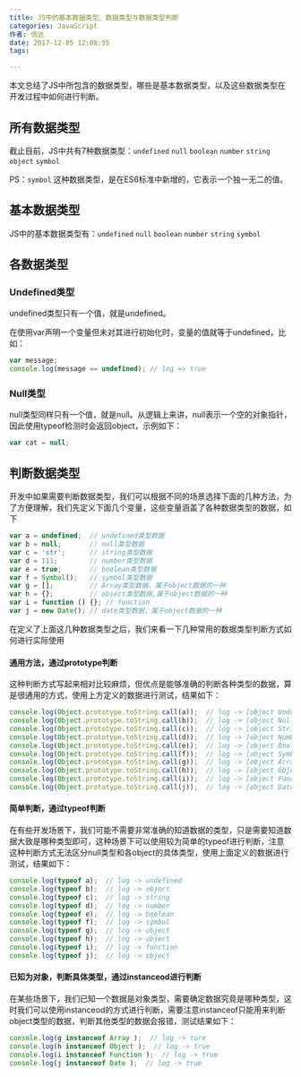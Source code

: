 ```yaml
---
title: JS中的基本数据类型、数据类型与数据类型判断
categories: JavaScript
作者: 信达
date: 2017-12-05 12:08:55
tags: 

---
```

本文总结了JS中所包含的数据类型，哪些是基本数据类型，以及这些数据类型在开发过程中如何进行判断。

<!--more-->

## 所有数据类型

截止目前，JS中共有7种数据类型：`undefined`  `null` `boolean` `number` `string` `object` `symbol`

PS：`symbol` 这种数据类型，是在ES6标准中新增的，它表示一个独一无二的值。

## 基本数据类型

JS中的基本数据类型有：`undefined`  `null` `boolean` `number` `string`  `symbol`

## 各数据类型

### Undefined类型

undefined类型只有一个值，就是undefined。

在使用var声明一个变量但未对其进行初始化时，变量的值就等于undefined，比如：

```javascript
var message;
console.log(message == undefined); // log => true
```

### Null类型

null类型同样只有一个值，就是null。从逻辑上来讲，null表示一个空的对象指针，因此使用typeof检测时会返回object，示例如下：

```javascript
var cat = null;
```



## 判断数据类型

开发中如果需要判断数据类型，我们可以根据不同的场景选择下面的几种方法，为了方便理解，我们先定义下面几个变量，这些变量涵盖了各种数据类型的数据，如下

```javascript
var a = undefined;  // undefined类型数据
var b = null;       // null类型数据
var c = 'str';      // string类型数据
var d = 111;        // number类型数据
var e = true;       // boolean类型数据
var f = Symbol();   // symbol类型数据
var g = [];         // Array类型数据，属于object数据的一种
var h = {};         // object类型数据,属于object数据的一种
var i = function () {}; // function
var j = new Date(); // date类型数据，属于object数据的一种
```

在定义了上面这几种数据类型之后，我们来看一下几种常用的数据类型判断方式如何进行实际使用

#### 通用方法，通过prototype判断

这种判断方式写起来相对比较麻烦，但优点是能够准确的判断各种类型的数据，算是很通用的方式，使用上方定义的数据进行测试，结果如下：

```javascript
console.log(Object.prototype.toString.call(a));  // log -> [object Undefined]
console.log(Object.prototype.toString.call(b));  // log -> [object Null]
console.log(Object.prototype.toString.call(c));  // log -> [object String]
console.log(Object.prototype.toString.call(d));  // log -> [object Number]
console.log(Object.prototype.toString.call(e));  // log -> [object Boolean]
console.log(Object.prototype.toString.call(f));  // log -> [object Symbol]
console.log(Object.prototype.toString.call(g));  // log -> [object Array]
console.log(Object.prototype.toString.call(h));  // log -> [object Object]
console.log(Object.prototype.toString.call(i));  // log -> [object Function]
console.log(Object.prototype.toString.call(j));  // log -> [object Date]
```

#### 简单判断，通过typeof判断

在有些开发场景下，我们可能不需要非常准确的知道数据的类型，只是需要知道数据大致是哪种类型即可，这种场景下可以使用较为简单的typeof进行判断，注意这种判断方式无法区分null类型和各object的具体类型，使用上面定义的数据进行测试，结果如下：

```javascript
console.log(typeof a);  // log -> undefined
console.log(typeof b);  // log -> object
console.log(typeof c);  // log -> string
console.log(typeof d);  // log -> number
console.log(typeof e);  // log -> boolean
console.log(typeof f);  // log -> symbol
console.log(typeof g);  // log -> object
console.log(typeof h);  // log -> object
console.log(typeof i);  // log -> function
console.log(typeof j);  // log -> object
```

#### 已知为对象，判断具体类型，通过instanceod进行判断

在某些场景下，我们已知一个数据是对象类型，需要确定数据究竟是哪种类型，这时我们可以使用instanceod的方式进行判断，需要注意instanceof只能用来判断object类型的数据，判断其他类型的数据会报错，测试结果如下：

```javascript
console.log(g instanceof Array );  // log -> ture
console.log(h instanceof Object );  // log -> true
console.log(i instanceof Function );  // log -> true
console.log(j instanceof Date );  // log -> true
```



